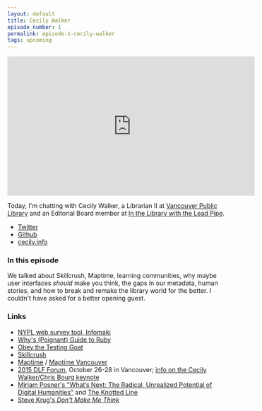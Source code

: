 ```yaml
---
layout: default
title: Cecily Walker
episode_number: 1
permalink: episode-1-cecily-walker
tags: upcoming
---
```


<iframe width="560" height="315" src="https://www.youtube.com/embed/rM4oNZt9tFA" frameborder="0" allowfullscreen></iframe>

Today, I'm chatting with Cecily Walker, a Librarian II at [Vancouver Public Library](http://www.vpl.ca/) and an Editorial Board member at [In the Library with the Lead Pipe](http://www.inthelibrarywiththeleadpipe.org/).

* [Twitter](http://twitter.com/skeskali)
* [Github](http://github.com/skeskali)
* [cecily.info](http://cecily.info)

<h3>In this episode</h3>

We talked about Skillcrush, Maptime, learning communities, why maybe user interfaces _should_ make you think, the gaps in our metadata, human stories, and how to break and remake the library world for the better. I couldn't have asked for a better opening guest.

### Links
* [NYPL web survey tool, Infomaki](https://github.com/NYPL/infomaki)
* [Why's (Poignant) Guide to Ruby](http://mislav.uniqpath.com/poignant-guide/)
* [Obey the Testing Goat](http://www.obeythetestinggoat.com/)
* [Skillcrush](http://skillcrush.com/)
* [Maptime](http://maptime.io/) / [Maptime Vancouver](http://maptime.io/vancouver/)
* [2015 DLF Forum](http://www.diglib.org/forums/2015forum/), October 26-28 in Vancouver; [info on the Cecily Walker/Chris Bourg keynote](http://www.diglib.org/forums/2015forum/keynotes/)
* [Miriam Posner's "What’s Next: The Radical, Unrealized Potential of Digital Humanities"](http://miriamposner.com/blog/whats-next-the-radical-unrealized-potential-of-digital-humanities/) and [The Knotted Line](http://knottedline.com/)
* [Steve Krug's _Don't Make Me Think_](https://www.sensible.com/dmmt.html)